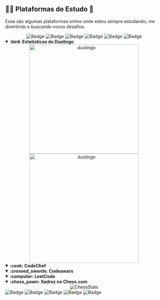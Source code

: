 ## :student: Plataformas de Estudo :space_invader:

Esse são algumas plataformas online onde estou sempre estudando, me divertindo e buscando novos desafios.

<div align="center"> 
<img src="https://img.shields.io/badge/TryHackMe-212C42.svg?style=for-the-badge&logo=TryHackMe&logoColor=white" alt="Badge">
<img src="https://img.shields.io/badge/Hack%20The%20Box-9FEF00.svg?style=for-the-badge&logo=Hack-The-Box&logoColor=black" alt="Badge">
<img src="https://img.shields.io/badge/CodeChef-5B4638.svg?style=for-the-badge&logo=CodeChef&logoColor=white" alt="Badge">
<img src="https://img.shields.io/badge/LeetCode-FFA116.svg?style=for-the-badge&logo=LeetCode&logoColor=white" alt="Badge">
<img src="https://img.shields.io/badge/Chess.com-81B64C.svg?style=for-the-badge&logo=chessdotcom&logoColor=white" alt="Badge">
<img src="https://img.shields.io/badge/Duolingo-58CC02.svg?style=for-the-badge&logo=Duolingo&logoColor=white" alt="Badge">
</div>

<!-- DUOLINGO  -->
<details open>
<summary> <b> :bird: Estatísticas do Duolingo</b> </summary>

<div align="center">
<a href="https://www.duolingo.com/profile/mayannait">
<img alt="duolingo" src="https://github-duolingo-widget.onrender.com/api/duolingo-badge?username=mayannait&darkMode=true" width="350"/>
</br>
<img alt="duolingo" src="https://duolingo-stats-card.vercel.app/api?username=mayannait&theme=onedark" width="350"/>
</a>
  
</br>
<!--START_SECTION:duolingoStats-->
<!-- Automatically generated with https://github.com/centrumek/duolingo-readme-stats--><!--START_SECTION:duolingoStats-->
<!-- Automatically generated with 

| Username | Day Streak | Total XP |
|:---:|:---:|:---:|
| <img src="https://raw.githubusercontent.com/centrumek/duolingo-readme-stats/main/assets/duolingo.png" height="12"> mayannait | <img src="https://raw.githubusercontent.com/centrumek/duolingo-readme-stats/main/assets/streakinactive.svg" height="12"> 7 | <img src="https://raw.githubusercontent.com/centrumek/duolingo-readme-stats/main/assets/xp.svg" height="12"> 1247 | <img src="https://raw.githubusercontent.com/centrumek/duolingo-readme-stats/main/assets/xp.svg" height="12"> 0 |

| Language | XP |
|:---:|:---:|
| <img src="https://raw.githubusercontent.com/centrumek/duolingo-readme-stats/main/assets/langs/french.svg" height="12"> French (from <img src="https://raw.githubusercontent.com/centrumek/duolingo-readme-stats/main/assets/langs/portuguese.svg" height="12"> Portuguese) | <img src="https://raw.githubusercontent.com/centrumek/duolingo-readme-stats/main/assets/xp.svg" height="12"> 1127 |
<!--END_SECTION:duolingoStats-->
</div>
</details>

<details open>
<summary> <b> :cook: CodeChef </b> </summary>

</details>
  
<details open>
<summary> <b> :crossed_swords: Codeawars </b> </summary>
  
</details>
  
<details open>
<summary> <b>:computer: LeetCode </b> </summary>

</details>

<details open>
<summary> <b> :chess_pawn: Xadrez no Chess.com </b> </summary>

</details>

<!-- CHESS.COM -->
<div align="center">
<img src="https://chesscom-stats-svg.vercel.app/stats?username=mayannait&theme=dark&borderRadius=3" alt="ChessStats"/>

<!--START_SECTION:chessStats-->
<!--END_SECTION:chessStats-->
</div>
</details>

<img src="" alt="Badge">
<img src="" alt="Badge">
<img src="" alt="Badge">
<img src="" alt="Badge">
<img src="" alt="Badge">
